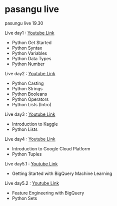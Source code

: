 # pasangu live
pasungu live 19.30

Live day1 : [Youtube Link]( https://youtu.be/WiS85FqX1og)
* Python Get Started
* Python Syntax
* Python Variables
* Python Data Types
* Python Number

Live day2 :  [Youtube Link](https://youtu.be/h9Ct_k-Y__0)
* Python Casting
* Python Strings
* Python Booleans
* Python Operators
* Python Lists (Intro)

Live day3 :  [Youtube Link](https://youtu.be/G_jOYfC7hh4)
* Introduction to Kaggle
* Python Lists

Live day4 :  [Youtube Link](https://youtu.be/VmNdd5M-HM8)
* Introduction to Google Cloud Platform
* Python Tuples

Live day5.1 :  [Youtube Link](https://youtu.be/7ra-nvQ9EtI)
* Getting Started with BigQuery Machine Learning

Live day5.2 :  [Youtube Link](https://youtu.be/AJ38VkJaD_I)
* Feature Engineering with BigQuery
* Python Sets
